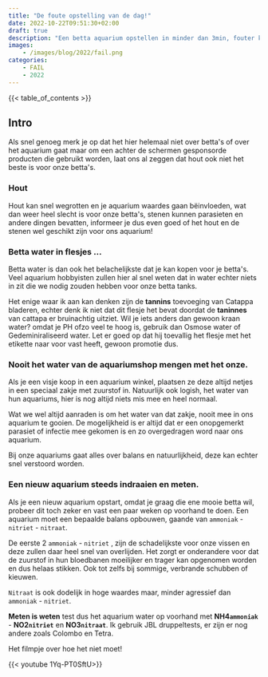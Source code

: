 ```yaml
---
title: "De foute opstelling van de dag!"
date: 2022-10-22T09:51:30+02:00
draft: true
description: "Een betta aquarium opstellen in minder dan 3min, fouter kan het eigenlijk niet zijn bij deze."
images:
    - /images/blog/2022/fail.png
categories:
    - FAIL
    - 2022
---
```

{{< table_of_contents >}}
## Intro

Als snel genoeg merk je op dat het hier helemaal niet over betta's of over het aquarium gaat maar om een achter de schermen gesponsorde producten die gebruikt worden, laat ons al zeggen dat hout ook niet het beste is voor onze betta's.

### Hout
Hout kan snel wegrotten en je aquarium waardes gaan bëinvloeden, wat dan weer heel slecht is voor onze betta's, stenen kunnen parasieten en andere dingen bevatten, informeer je dus even goed of het hout en de stenen wel geschikt zijn voor ons aquarium!

### Betta water in flesjes ... 
Betta water is dan ook het belachelijkste dat je kan kopen voor je betta's.
Veel aquarium hobbyisten zullen hier al snel weten dat in water echter niets in zit die we nodig zouden hebben voor onze betta tanks.

Het enige waar ik aan kan denken zijn de **tannins** toevoeging van Catappa bladeren, echter denk ik niet dat dit flesje het bevat doordat de **taninnes** van cattapa er bruinachtig uitziet.
Wil je iets anders dan gewoon kraan water? omdat je PH ofzo veel te hoog is, gebruik dan Osmose water of Gedeminiraliseerd water.
Let er goed op dat hij toevallig het flesje met het etikette naar voor vast heeft, gewoon promotie dus.

### Nooit het water van de aquariumshop mengen met het onze.

Als je een visje koop in een aquarium winkel, plaatsen ze deze altijd netjes in een speciaal zakje met zuurstof in.
Natuurlijk ook logish, het water van hun aquariums, hier is nog altijd niets mis mee en heel normaal.

Wat we wel altijd aanraden is om het water van dat zakje, nooit mee in ons aquarium te gooien.
De mogelijkheid is er altijd dat er een onopgemerkt parasiet of infectie mee gekomen is en zo overgedragen word naar ons aquarium.

Bij onze aquariums gaat alles over balans en natuurlijkheid, deze kan echter snel verstoord worden.

### Een nieuw aquarium steeds indraaien en meten.

Als je een nieuw aquarium opstart, omdat je graag die ene mooie betta wil, probeer dit toch zeker en vast een paar weken op voorhand te doen.
Een aquarium moet een bepaalde balans opbouwen, gaande van `ammoniak` - `nitriet` - `nitraat`.

De eerste 2 `ammoniak` - `nitriet` , zijn de schadelijkste voor onze vissen en deze zullen daar heel snel van overlijden.
Het zorgt er onderandere voor dat de zuurstof in hun bloedbanen moeilijker en trager kan opgenomen worden en dus helaas stikken.
Ook tot zelfs bij sommige, verbrande schubben of kieuwen.

`Nitraat` is ook dodelijk in hoge waardes maar, minder agressief dan `ammoniak` - `nitriet`.

**Meten is weten** test dus het aquarium water op voorhand met **NH4`ammoniak`** - **NO2`nitriet`** en **NO3`nitraat`**.
Ik gebruik JBL druppeltests, er zijn er nog andere zoals Colombo en Tetra.

Het filmpje over hoe het niet moet!

{{< youtube 1Yq-PT0SftU>}}
